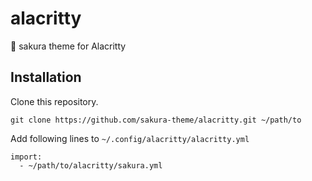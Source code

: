 # alacritty
🌸 sakura theme for Alacritty

## Installation

Clone this repository.

```
git clone https://github.com/sakura-theme/alacritty.git ~/path/to
```

Add following lines to `~/.config/alacritty/alacritty.yml`

```
import:
  - ~/path/to/alacritty/sakura.yml
```
